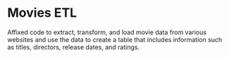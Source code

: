 # Movies ETL

Affixed code to extract, transform, and load movie data from various websites and use the data to create a table that includes information such as titles, directors, release dates, and ratings.

